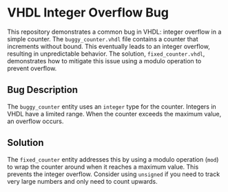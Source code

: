 # VHDL Integer Overflow Bug

This repository demonstrates a common bug in VHDL: integer overflow in a simple counter.  The `buggy_counter.vhdl` file contains a counter that increments without bound. This eventually leads to an integer overflow, resulting in unpredictable behavior. The solution, `fixed_counter.vhdl`, demonstrates how to mitigate this issue using a modulo operation to prevent overflow.

## Bug Description
The `buggy_counter` entity uses an `integer` type for the counter. Integers in VHDL have a limited range.  When the counter exceeds the maximum value, an overflow occurs.

## Solution
The `fixed_counter` entity addresses this by using a modulo operation (`mod`) to wrap the counter around when it reaches a maximum value. This prevents the integer overflow.  Consider using `unsigned` if you need to track very large numbers and only need to count upwards.